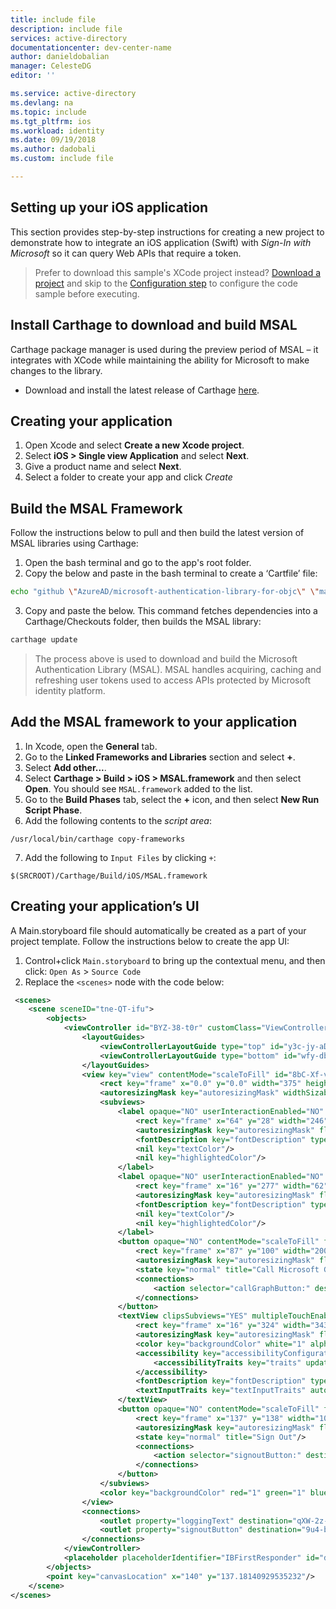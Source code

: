 ```yaml
---
title: include file
description: include file
services: active-directory
documentationcenter: dev-center-name
author: danieldobalian
manager: CelesteDG
editor: ''

ms.service: active-directory
ms.devlang: na
ms.topic: include
ms.tgt_pltfrm: ios
ms.workload: identity
ms.date: 09/19/2018
ms.author: dadobali
ms.custom: include file 

---
```


## Setting up your iOS application

This section provides step-by-step instructions for creating a new project to demonstrate how to integrate an iOS application (Swift) with *Sign-In with Microsoft* so it can query Web APIs that require a token.

> Prefer to download this sample's XCode project instead? [Download a project](https://github.com/Azure-Samples/active-directory-ios-swift-native-v2/archive/master.zip) and skip to the [Configuration step](#register-your-application) to configure the code sample before executing.

## Install Carthage to download and build MSAL

Carthage package manager is used during the preview period of MSAL – it integrates with XCode while maintaining the ability for Microsoft to make changes to the library.

- Download and install the latest release of Carthage [here](https://github.com/Carthage/Carthage/releases "Carthage download URL").

## Creating your application

1. Open Xcode and select **Create a new Xcode project**.
2. Select **iOS > Single view Application** and select **Next**.
3. Give a product name and select **Next**.
4. Select a folder to create your app and click *Create*

## Build the MSAL Framework

Follow the instructions below to pull and then build the latest version of MSAL libraries using Carthage:

1. Open the bash terminal and go to the app's root folder.
2. Copy the below and paste in the bash terminal to create a ‘Cartfile’ file:

```bash
echo "github \"AzureAD/microsoft-authentication-library-for-objc\" \"master\"" > Cartfile
```
<!-- Workaround for Docs conversion bug -->
<ol start="3">
<li>
Copy and paste the below. This command fetches dependencies into a Carthage/Checkouts folder, then builds the MSAL library:
</li>
</ol>

```bash
carthage update
```

> The process above is used to download and build the Microsoft Authentication Library (MSAL). MSAL handles acquiring, caching and refreshing user tokens used to access APIs protected by Microsoft identity platform.

## Add the MSAL framework to your application

1. In Xcode, open the **General** tab.
2. Go to the **Linked Frameworks and Libraries** section and select **+**.
3. Select **Add other...**.
4. Select **Carthage > Build > iOS > MSAL.framework** and then select **Open**. You should see `MSAL.framework` added to the list.
5. Go to the **Build Phases** tab, select the **+** icon, and then select **New Run Script Phase**.
6. Add the following contents to the *script area*:

```text
/usr/local/bin/carthage copy-frameworks
```

<!-- Workaround for Docs conversion bug -->
<ol start="7">
<li>
Add the following to <code>Input Files</code> by clicking <code>+</code>:
</li>
</ol>

```text
$(SRCROOT)/Carthage/Build/iOS/MSAL.framework
```

## Creating your application’s UI

A Main.storyboard file should automatically be created as a part of your project template. Follow the instructions below to create the app UI:

1.	Control+click `Main.storyboard` to bring up the contextual menu, and then click: `Open As` > `Source Code`
2.	Replace the `<scenes>` node with the code below:

```xml
 <scenes>
    <scene sceneID="tne-QT-ifu">
        <objects>
            <viewController id="BYZ-38-t0r" customClass="ViewController" customModule="MSALiOS" customModuleProvider="target" sceneMemberID="viewController">
                <layoutGuides>
                    <viewControllerLayoutGuide type="top" id="y3c-jy-aDJ"/>
                    <viewControllerLayoutGuide type="bottom" id="wfy-db-euE"/>
                </layoutGuides>
                <view key="view" contentMode="scaleToFill" id="8bC-Xf-vdC">
                    <rect key="frame" x="0.0" y="0.0" width="375" height="667"/>
                    <autoresizingMask key="autoresizingMask" widthSizable="YES" heightSizable="YES"/>
                    <subviews>
                        <label opaque="NO" userInteractionEnabled="NO" contentMode="left" horizontalHuggingPriority="251" verticalHuggingPriority="251" fixedFrame="YES" text="Microsoft Authentication Library" textAlignment="natural" lineBreakMode="tailTruncation" baselineAdjustment="alignBaselines" adjustsFontSizeToFit="NO" translatesAutoresizingMaskIntoConstraints="NO" id="ifd-fu-zjm">
                            <rect key="frame" x="64" y="28" width="246" height="21"/>
                            <autoresizingMask key="autoresizingMask" flexibleMaxX="YES" flexibleMaxY="YES"/>
                            <fontDescription key="fontDescription" type="system" pointSize="17"/>
                            <nil key="textColor"/>
                            <nil key="highlightedColor"/>
                        </label>
                        <label opaque="NO" userInteractionEnabled="NO" contentMode="left" horizontalHuggingPriority="251" verticalHuggingPriority="251" fixedFrame="YES" text="Logging" textAlignment="natural" lineBreakMode="tailTruncation" baselineAdjustment="alignBaselines" adjustsFontSizeToFit="NO" translatesAutoresizingMaskIntoConstraints="NO" id="98g-dc-BPL">
                            <rect key="frame" x="16" y="277" width="62" height="21"/>
                            <autoresizingMask key="autoresizingMask" flexibleMaxX="YES" flexibleMaxY="YES"/>
                            <fontDescription key="fontDescription" type="system" pointSize="17"/>
                            <nil key="textColor"/>
                            <nil key="highlightedColor"/>
                        </label>
                        <button opaque="NO" contentMode="scaleToFill" fixedFrame="YES" contentHorizontalAlignment="center" contentVerticalAlignment="center" buttonType="roundedRect" lineBreakMode="middleTruncation" translatesAutoresizingMaskIntoConstraints="NO" id="2rX-Vv-T1i">
                            <rect key="frame" x="87" y="100" width="200" height="30"/>
                            <autoresizingMask key="autoresizingMask" flexibleMaxX="YES" flexibleMaxY="YES"/>
                            <state key="normal" title="Call Microsoft Graph API"/>
                            <connections>
                                <action selector="callGraphButton:" destination="BYZ-38-t0r" eventType="touchUpInside" id="Kx0-JL-Bv9"/>
                            </connections>
                        </button>
                        <textView clipsSubviews="YES" multipleTouchEnabled="YES" contentMode="scaleToFill" fixedFrame="YES" editable="NO" textAlignment="natural" selectable="NO" translatesAutoresizingMaskIntoConstraints="NO" id="qXW-2z-J7K">
                            <rect key="frame" x="16" y="324" width="343" height="291"/>
                            <autoresizingMask key="autoresizingMask" flexibleMaxX="YES" flexibleMaxY="YES"/>
                            <color key="backgroundColor" white="1" alpha="1" colorSpace="calibratedWhite"/>
                            <accessibility key="accessibilityConfiguration">
                                <accessibilityTraits key="traits" updatesFrequently="YES"/>
                            </accessibility>
                            <fontDescription key="fontDescription" type="system" pointSize="14"/>
                            <textInputTraits key="textInputTraits" autocapitalizationType="sentences"/>
                        </textView>
                        <button opaque="NO" contentMode="scaleToFill" fixedFrame="YES" contentHorizontalAlignment="center" contentVerticalAlignment="center" buttonType="roundedRect" lineBreakMode="middleTruncation" translatesAutoresizingMaskIntoConstraints="NO" id="9u4-b8-vmX">
                            <rect key="frame" x="137" y="138" width="100" height="30"/>
                            <autoresizingMask key="autoresizingMask" flexibleMaxX="YES" flexibleMaxY="YES"/>
                            <state key="normal" title="Sign Out"/>
                            <connections>
                                <action selector="signoutButton:" destination="BYZ-38-t0r" eventType="touchUpInside" id="kZT-P8-0Zy"/>
                            </connections>
                        </button>
                    </subviews>
                    <color key="backgroundColor" red="1" green="1" blue="1" alpha="1" colorSpace="custom" customColorSpace="sRGB"/>
                </view>
                <connections>
                    <outlet property="loggingText" destination="qXW-2z-J7K" id="uqO-Yw-AsK"/>
                    <outlet property="signoutButton" destination="9u4-b8-vmX" id="OCh-qk-ldv"/>
                </connections>
            </viewController>
            <placeholder placeholderIdentifier="IBFirstResponder" id="dkx-z0-nzr" sceneMemberID="firstResponder"/>
        </objects>
        <point key="canvasLocation" x="140" y="137.18140929535232"/>
    </scene>
</scenes>
```
